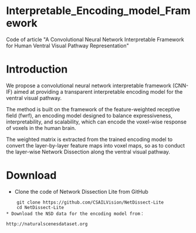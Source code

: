 # Interpretable_Encoding_model_Framework
Code of article "A Convolutional Neural Network Interpretable Framework for Human Ventral Visual Pathway Representation"
# Introduction
We propose a convolutional neural network interpretable framework (CNN-IF) aimed at providing a transparent interpretable encoding model for the ventral visual pathway.

The method is built on the framework of the feature-weighted receptive field (fwrf), an encoding model designed to balance expressiveness, interpretability, and scalability, which can encode the voxel-wise response of voxels in the human brain.

The weighted matrix is extracted from the trained encoding model to convert the layer-by-layer feature maps into voxel maps, so as to conduct the layer-wise Network Dissection along the ventral visual pathway.
# Download
* Clone the code of Network Dissection Lite from GitHub
```
    git clone https://github.com/CSAILVision/NetDissect-Lite
    cd NetDissect-Lite
* Download the NSD data for the encoding model from：
```
    http://naturalscenesdataset.org
